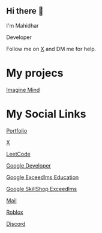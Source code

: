 ## Hi there 👋

I'm Mahidhar

Developer

Follow me on [X](https://x.com/Mahidhar_001) and DM me for help.

# My projecs

[Imagine Mind](https://imagine-mind.web.app)

# My Social Links

[Portfolio](https://mahidhar001.github.io)

[X](https://x.com/Mahidhar_001)

[LeetCode](https://leetcode.com/Mahidhar0)

[Google Developer](https://g.dev/Mahidhar0)

[Google Exceedlms Education](https://edu.exceedlms.com/profiles/mahidharunknownfdc10ba2)

[Google SkillShop Exceedlms](https://skillshop.exceedlms.com/profiles/702a81e246ab4324a784988854cc33f9)

[Mail](mailto:mahidhartatipakala@gmail.com)

[Roblox](https://www.roblox.com/users/8515266461/profile)

[Discord](https://discord.com/users/1396512147193856034)
